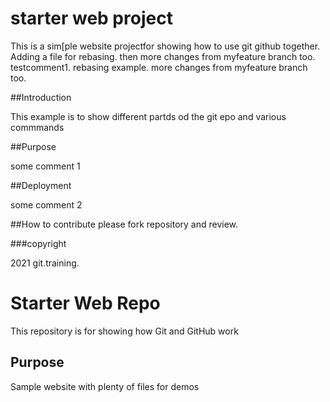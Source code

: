 # starter web project

This is a sim[ple website projectfor showing 
how to use git github together. Adding a file for rebasing. then more changes from myfeature branch too. testcomment1. rebasing example.
more changes from myfeature branch too.

##Introduction

This example is to show different partds od the git epo and various commmands

##Purpose

some comment 1


##Deployment

some comment 2


##How to contribute
please fork repository and review.

###copyright

2021 git.training.

# Starter Web Repo

This repository is for showing how Git and GitHub work

## Purpose

Sample website with plenty of files for demos
